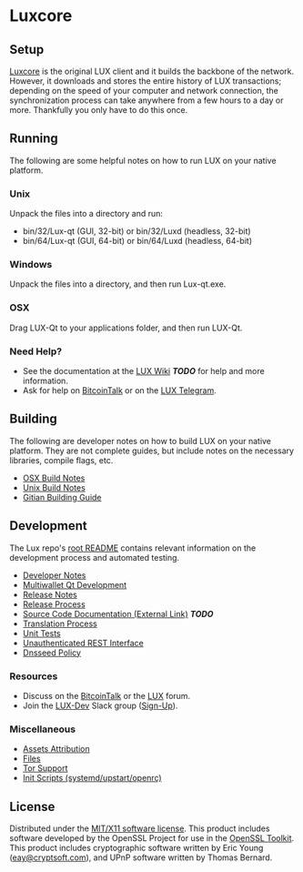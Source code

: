 Luxcore
=====================

Setup
---------------------
[Luxcore](http://Luxcore.io) is the original LUX client and it builds the backbone of the network. However, it downloads and stores the entire history of LUX transactions; depending on the speed of your computer and network connection, the synchronization process can take anywhere from a few hours to a day or more. Thankfully you only have to do this once.

Running
---------------------
The following are some helpful notes on how to run LUX on your native platform.

### Unix

Unpack the files into a directory and run:

- bin/32/Lux-qt (GUI, 32-bit) or bin/32/Luxd (headless, 32-bit)
- bin/64/Lux-qt (GUI, 64-bit) or bin/64/Luxd (headless, 64-bit)

### Windows

Unpack the files into a directory, and then run Lux-qt.exe.

### OSX

Drag LUX-Qt to your applications folder, and then run LUX-Qt.

### Need Help?

* See the documentation at the [LUX Wiki](https://github.com/LUX-Core/Lux/wiki) ***TODO***
for help and more information.
* Ask for help on [BitcoinTalk](https://bitcointalk.org/index.php?topic=2254046.0) or on the [LUX Telegram](https://t.me/LUXcoinOfficialChat).

Building
---------------------
The following are developer notes on how to build LUX on your native platform. They are not complete guides, but include notes on the necessary libraries, compile flags, etc.

- [OSX Build Notes](build-osx.md)
- [Unix Build Notes](build-unix.md)
- [Gitian Building Guide](gitian-building.md)

Development
---------------------
The Lux repo's [root README](https://github.com/LUX-Project/LUX/blob/master/README.md) contains relevant information on the development process and automated testing.

- [Developer Notes](developer-notes.md)
- [Multiwallet Qt Development](multiwallet-qt.md)
- [Release Notes](release-notes.md)
- [Release Process](release-process.md)
- [Source Code Documentation (External Link)](https://dev.visucore.com/bitcoin/doxygen/) ***TODO***
- [Translation Process](translation_process.md)
- [Unit Tests](unit-tests.md)
- [Unauthenticated REST Interface](REST-interface.md)
- [Dnsseed Policy](dnsseed-policy.md)

### Resources

* Discuss on the [BitcoinTalk](https://bitcointalk.org/index.php?topic=1262920.0) or the [LUX](http://forum.Lux.org/) forum.
* Join the [LUX-Dev](https://Lux-dev.slack.com/) Slack group ([Sign-Up](https://Lux-dev.herokuapp.com/)).

### Miscellaneous
- [Assets Attribution](assets-attribution.md)
- [Files](files.md)
- [Tor Support](tor.md)
- [Init Scripts (systemd/upstart/openrc)](init.md)

License
---------------------
Distributed under the [MIT/X11 software license](http://www.opensource.org/licenses/mit-license.php).
This product includes software developed by the OpenSSL Project for use in the [OpenSSL Toolkit](https://www.openssl.org/). This product includes
cryptographic software written by Eric Young ([eay@cryptsoft.com](mailto:eay@cryptsoft.com)), and UPnP software written by Thomas Bernard.
